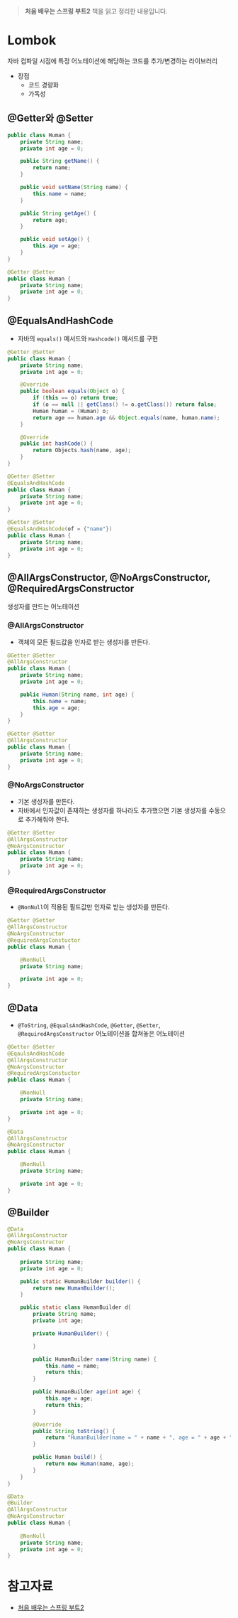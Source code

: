 > **처음 배우는 스프링 부트2** 책을 읽고 정리한 내용입니다.

# Lombok
자바 컴파일 시점에 특정 어노테이션에 해당하는 코드를 추가/변경하는 라이브러리

- 장점
  - 코드 경량화
  - 가독성

## @Getter와 @Setter

```java
public class Human {
    private String name;
    private int age = 0;

    public String getName() {
        return name;
    }

    public void setName(String name) {
        this.name = name;
    }

    public String getAge() {
        return age;
    }

    public void setAge() {
        this.age = age;
    }
}
```

```java
@Getter @Setter
public class Human {
    private String name;
    private int age = 0;
}
```

## @EqualsAndHashCode
- 자바의 `equals()` 메서드와 `Hashcode()` 메서드를 구현

```java
@Getter @Setter
public class Human {
    private String name;
    private int age = 0;

    @Override
    public boolean equals(Object o) {
        if (this == o) return true;
        if (o == null || getClass() != o.getClass()) return false;
        Human human = (Human) o;
        return age == human.age && Object.equals(name, human.name); 
    }

    @Override
    public int hashCode() {
        return Objects.hash(name, age);
    }
}
```

```java
@Getter @Setter
@EqualsAndHashCode
public class Human {
    private String name;
    private int age = 0;
}
```

```java
@Getter @Setter
@EqualsAndHashCode(of = {"name"})
public class Human {
    private String name;
    private int age = 0;
}
```

## @AllArgsConstructor, @NoArgsConstructor, @RequiredArgsConstructor
생성자를 만드는 어노테이션

### @AllArgsConstructor
- 객체의 모든 필드값을 인자로 받는 생성자를 만든다.
 
```java
@Getter @Setter
@AllArgsConstructor
public class Human {
    private String name;
    private int age = 0;

    public Human(String name, int age) {
        this.name = name;
        this.age = age;
    }
}
```

```java
@Getter @Setter
@AllArgsConstructor
public class Human {
    private String name;
    private int age = 0;
}
```

### @NoArgsConstructor
- 기본 생성자를 만든다.
- 자바에서 인자값이 존재하는 생성자를 하나라도 추가했으면 기본 생성자를 수동으로 추가해줘야 한다.

```java
@Getter @Setter
@AllArgsConstructor
@NoArgsConstructor
public class Human {
    private String name;
    private int age = 0;
}
```

### @RequiredArgsConstructor
- `@NonNull`이 적용된 필드값만 인자로 받는 생성자를 만든다.

```java
@Getter @Setter
@AllArgsConstructor
@NoArgsConstructor
@RequiredArgsConstuctor
public class Human {

    @NonNull
    private String name;

    private int age = 0;
}
```

## @Data
- `@ToString`, `@EqualsAndHashCode`, `@Getter`, `@Setter`, `@RequiredArgsConstructor` 어노테이션을 합쳐놓은 어노테이션

```java
@Getter @Setter
@EqaulsAndHashCode
@AllArgsConstructor
@NoArgsConstructor
@RequiredArgsConstuctor
public class Human {

    @NonNull
    private String name;

    private int age = 0;
}
```

```java
@Data
@AllArgsConstructor
@NoArgsConstructor
public class Human {

    @NonNull
    private String name;

    private int age = 0;
}
```

## @Builder

```java
@Data
@AllArgsConstructor
@NoArgsConstructor
public class Human {
    
    private String name;
    private int age = 0;

    public static HumanBuilder builder() {
        return new HumanBuilder();
    }

    public static class HumanBuilder d{
        private String name;
        private int age;

        private HumanBuilder() {

        }

        public HumanBuilder name(String name) {
            this.name = name;
            return this;
        }

        public HumanBuilder age(int age) {
            this.age = age;
            return this;
        }

        @Override
        public String toString() {
            return "HumanBuilder(name = " + name + ", age = " + age + ")";
        }

        public Human build() {
            return new Human(name, age);
        }
    }
}
```

```java
@Data
@Builder
@AllArgsConstructor
@NoArgsConstructor
public class Human {
    
    @NonNull
    private String name;
    private int age = 0;
}
```

# 참고자료
- [처음 배우는 스프링 부트2](https://book.naver.com/bookdb/book_detail.nhn?bid=14031681)
